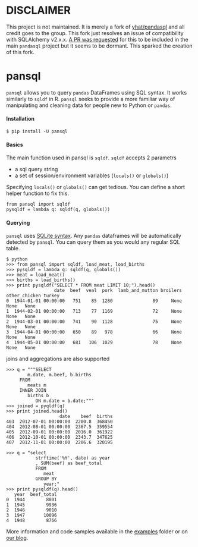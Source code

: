 **DISCLAIMER**
==============
This project is not maintained. It is merely a fork of [yhat/pandasql](https://github.com/yhat/pandasql) and all credit goes to the group. This fork just resolves an issue of compatibility with SQLAlchemy v2.x.x. [A PR was requested](https://github.com/yhat/pandasql/pull/104) for this to be included in the main `pandasql` project but it seems to be dormant. This sparked the creation of this fork.

pansql
========

`pansql` allows you to query `pandas` DataFrames using SQL syntax. It works 
similarly to `sqldf` in R. `pansql` seeks to provide a more familiar way of 
manipulating and cleaning data for people new to Python or `pandas`.

#### Installation
```
$ pip install -U pansql
```

#### Basics
The main function used in pansql is `sqldf`. `sqldf` accepts 2 parametrs
   - a sql query string
   - a set of session/environment variables (`locals()` or `globals()`)

Specifying `locals()` or `globals()` can get tedious. You can define a short 
helper function to fix this.

    from pansql import sqldf
    pysqldf = lambda q: sqldf(q, globals())

#### Querying
`pansql` uses [SQLite syntax](http://www.sqlite.org/lang.html). Any `pandas` 
dataframes will be automatically detected by `pansql`. You can query them as 
you would any regular SQL table.


```
$ python
>>> from pansql import sqldf, load_meat, load_births
>>> pysqldf = lambda q: sqldf(q, globals())
>>> meat = load_meat()
>>> births = load_births()
>>> print pysqldf("SELECT * FROM meat LIMIT 10;").head()
                  date  beef  veal  pork  lamb_and_mutton broilers other_chicken turkey
0  1944-01-01 00:00:00   751    85  1280               89     None          None   None
1  1944-02-01 00:00:00   713    77  1169               72     None          None   None
2  1944-03-01 00:00:00   741    90  1128               75     None          None   None
3  1944-04-01 00:00:00   650    89   978               66     None          None   None
4  1944-05-01 00:00:00   681   106  1029               78     None          None   None
```

joins and aggregations are also supported
```
>>> q = """SELECT
        m.date, m.beef, b.births
     FROM
        meats m
     INNER JOIN
        births b
           ON m.date = b.date;"""
>>> joined = pyqldf(q)
>>> print joined.head()
                    date    beef  births
403  2012-07-01 00:00:00  2200.8  368450
404  2012-08-01 00:00:00  2367.5  359554
405  2012-09-01 00:00:00  2016.0  361922
406  2012-10-01 00:00:00  2343.7  347625
407  2012-11-01 00:00:00  2206.6  320195

>>> q = "select
           strftime('%Y', date) as year
           , SUM(beef) as beef_total
           FROM
              meat
           GROUP BY
              year;"
>>> print pysqldf(q).head()
   year  beef_total
0  1944        8801
1  1945        9936
2  1946        9010
3  1947       10096
4  1948        8766
```

More information and code samples available in the [examples](https://github.com/yhat/pandasql/blob/master/examples/demo.py)
 folder or on [our blog](http://blog.yhathq.com/posts/pandasql-sql-for-pandas-dataframes.html).  
